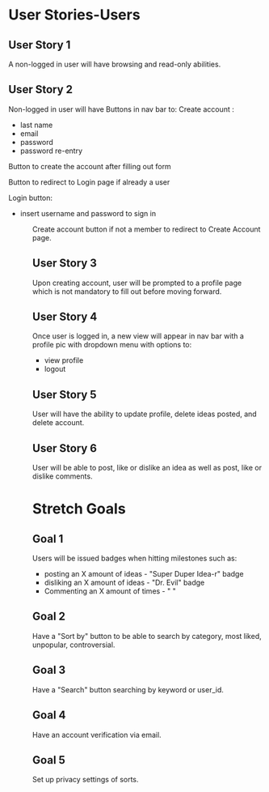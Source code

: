 # User Stories-Users

## User Story 1

A non-logged in user will have browsing and read-only abilities.

## User Story 2

Non-logged in user will have Buttons in nav bar to:
Create account :
<ul>
  <li>last name</li>
  <li>email</li>
  <li>password</li>
  <li>password re-entry</li>
</ul>

Button to create the account after filling out form

Button to redirect to Login page if already a user

Login button:
<ul>
 <li>insert username and password to sign in</li>
<ul>
Create account button if not a member to redirect to Create Account page.


## User Story 3

Upon creating account, user will be prompted to a profile page which is not mandatory to
fill out before moving forward.

## User Story 4

Once user is logged in, a new view will appear in nav bar with a profile pic with
dropdown menu with options to:
<ul>
 <li>view profile</li>
 <li>logout</li>
</ul>

## User Story 5

User will have the ability to update profile, delete ideas posted, and delete account.

## User Story 6

User will be able to post, like or dislike an idea as well as post, like or dislike
comments.

# Stretch Goals

## Goal 1

Users will be issued badges when hitting milestones such as:

<ul>
<li>posting an X amount of ideas - "Super Duper Idea-r" badge</li>
<li>disliking an X amount of ideas - "Dr. Evil" badge</li>
<li>Commenting an X amount of times - " "</li>
</ul>

## Goal 2

Have a "Sort by" button to be able to search by category, most liked, unpopular,
controversial.

## Goal 3

Have a "Search" button searching by keyword or user_id.

## Goal 4

Have an account verification via email.

## Goal 5

Set up privacy settings of sorts.
